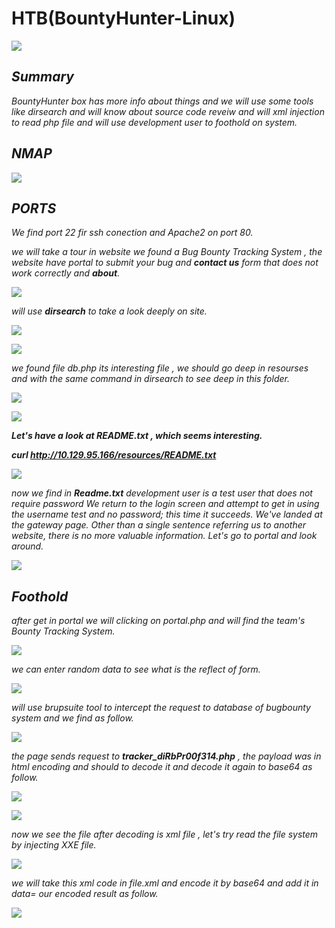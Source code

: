 
HTB(BountyHunter-Linux)
=======================


![](/Assets/HTB/BountyHunter/assets/BountyHunter.png)

_**Summary**_ 
-------------
_BountyHunter box has more info about things and we will use some tools like dirsearch and will know about source code reveiw and will xml injection to read php file and will use development user to foothold on system._


_**NMAP**_
----------

![](/Assets/HTB/BountyHunter/assets/nmap1.png)

_**PORTS**_
-----------
_We find port 22 fir ssh conection and Apache2 on port 80._ 

_we will take a tour in website we found a Bug Bounty Tracking System , the website have portal to submit your bug and **contact us** form that does not work correctly and **about**._

![](/Assets/HTB/BountyHunter/assets/web.png)


_will use **dirsearch** to take a look deeply on site._

![](/Assets/HTB/BountyHunter/assets/dirsearch.png)




![](/Assets/HTB/BountyHunter/assets/dirsearch1.png)



_we found file db.php its interesting file , we should go deep in resourses and with the same command in dirsearch to see deep in this folder._



![](/Assets/HTB/BountyHunter/assets/dirsearch2.png)



![](/Assets/HTB/BountyHunter/assets/dirsearch3.png)


_**Let's have a look at README.txt , which seems interesting.**_

_**curl http://10.129.95.166/resources/README.txt**_

![](/Assets/HTB/BountyHunter/assets/readme.png)


_now we find in **Readme.txt** development user is a test user that does not require password We return to the login
screen and attempt to get in using the username test and no password; this time it succeeds. We've landed
at the gateway page. Other than a single sentence referring us to another website, there is no more
valuable information. Let's go to portal and look around._


![](/Assets/HTB/BountyHunter/assets/portal.png)


_**Foothold**_
--------------
_after get in portal we will clicking on portal.php and will find the team's Bounty Tracking System._

![](/Assets/HTB/BountyHunter/assets/portal1.png)

_we can enter random data to see what is the reflect of form._ 

![](/Assets/HTB/BountyHunter/assets/pagedata.png)

_will use brupsuite tool to intercept the request to database of bugbounty system and we find as follow._ 

![](/Assets/HTB/BountyHunter/assets/burp1.png)


_the page sends request to **tracker_diRbPr00f314.php** , the payload was in html encoding and should to decode it and decode it again to base64 as follow._


![](/Assets/HTB/BountyHunter/assets/base64+.png)

![](/Assets/HTB/BountyHunter/assets/xmlcode.png)

_now we see the file after decoding is xml file , let's try read the file system by injecting XXE file._ 


![](/Assets/HTB/BountyHunter/assets/xxe.png)


_we will take this xml code in file.xml and encode it by base64 and add it in data= our encoded result as follow._ 

![](/Assets/HTB/BountyHunter/assets/coder.png)








